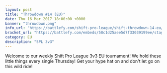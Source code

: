 ```yaml
---
layout: post
title: "Throwdown #14 (EU)"
date: Thu 16 Mar 2017 18:00:00 +0000
banner: "throwdown.png"
info_url: "https://battlefy.com/shift-pro-league/shift-throwdown-14-eu/58c1d25aee5d7f33039199ee/info"
bracket_url: "https://battlefy.com/embeds/58c1d25aee5d7f33039199ee/stage/58c1d25aee5d7f33039199ef"
category: EU
description: "SPL 3v3"
---
```


Welcome to our weekly Shift Pro League 3v3 EU tournament! We hold these little things every single Thursday! Get your hype hat on and don't let go on this wild ride!
